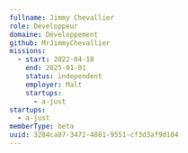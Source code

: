 ```yaml
---
fullname: Jimmy Chevallier
role: Développeur
domaine: Développement
github: MrJimmyChevallier
missions:
  - start: 2022-04-18
    end: 2025-01-01
    status: independent
    employer: Malt
    startups:
      - a-just
startups:
  - a-just
memberType: beta
uuid: 3284ca87-3472-4081-9551-cf3d3af9d104
---
```

